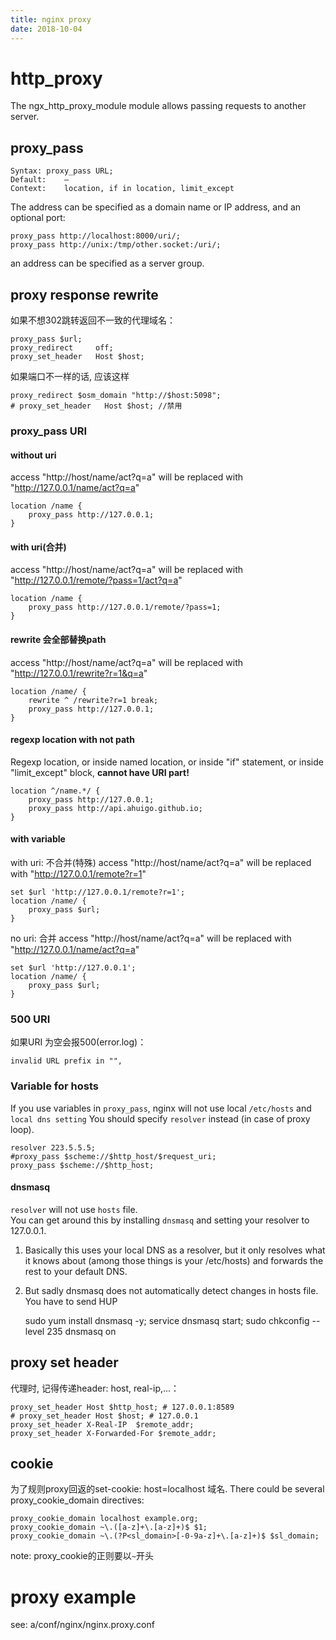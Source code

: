 ```yaml
---
title: nginx proxy
date: 2018-10-04
---
```

# http_proxy
The ngx_http_proxy_module module allows passing requests to another server.

## proxy_pass

	Syntax:	proxy_pass URL;
	Default:	—
	Context:	location, if in location, limit_except

The address can be specified as a domain name or IP address, and an optional port:

	proxy_pass http://localhost:8000/uri/;
	proxy_pass http://unix:/tmp/other.socket:/uri/;

an address can be specified as a server group.

## proxy response rewrite
如果不想302跳转返回不一致的代理域名：

    proxy_pass $url;
    proxy_redirect     off;
    proxy_set_header   Host $host;

如果端口不一样的话, 应该这样

    proxy_redirect $osm_domain "http://$host:5098";
    # proxy_set_header   Host $host; //禁用


### proxy_pass URI
#### without uri
access "http://host/name/act?q=a" will be replaced with "http://127.0.0.1/name/act?q=a"


	location /name {
		proxy_pass http://127.0.0.1;    
    }

#### with uri(合并)
access "http://host/name/act?q=a" will be replaced with "http://127.0.0.1/remote/?pass=1/act?q=a"

	location /name {
		proxy_pass http://127.0.0.1/remote/?pass=1;    
    }

#### rewrite 会全部替换path
access "http://host/name/act?q=a" will be replaced with "http://127.0.0.1/rewrite?r=1&q=a"

	location /name/ {
        rewrite ^ /rewrite?r=1 break;
		proxy_pass http://127.0.0.1;    
	}

#### regexp location with not path
Regexp location, or inside named location, or inside "if" statement, or inside "limit_except" block, **cannot have URI part!**

	location ^/name.*/ {
        proxy_pass http://127.0.0.1;
        proxy_pass http://api.ahuigo.github.io;
	}

#### with variable
with uri: 不合并(特殊)
access "http://host/name/act?q=a" will be replaced with "http://127.0.0.1/remote?r=1"

    set $url 'http://127.0.0.1/remote?r=1';
	location /name/ {
		proxy_pass $url;    
	}

no uri: 合并
access "http://host/name/act?q=a" will be replaced with "http://127.0.0.1/name/act?q=a"

    set $url 'http://127.0.0.1';
	location /name/ {
		proxy_pass $url;    
	}

### 500 URI
如果URI 为空会报500(error.log)：

    invalid URL prefix in "",

### Variable for hosts
If you use variables in `proxy_pass`, nginx will not use local `/etc/hosts` and `local dns setting`
You should specify `resolver` instead (in case of proxy loop).

	resolver 223.5.5.5;
	#proxy_pass $scheme://$http_host/$request_uri;
	proxy_pass $scheme://$http_host;

#### dnsmasq
`resolver` will not use `hosts` file.  
You can get around this by installing `dnsmasq` and setting your resolver to 127.0.0.1.
1. Basically this uses your local DNS as a resolver, but it only resolves what it knows about (among those things is your /etc/hosts) and forwards the rest to your default DNS.

2. But sadly dnsmasq does not automatically detect changes in hosts file. You have to send HUP

	sudo yum install dnsmasq -y;
	service dnsmasq start;
	sudo chkconfig --level 235 dnsmasq on

## proxy set header
代理时, 记得传递header: host, real-ip,...：

	proxy_set_header Host $http_host; # 127.0.0.1:8589
	# proxy_set_header Host $host; # 127.0.0.1
	proxy_set_header X-Real-IP  $remote_addr;
	proxy_set_header X-Forwarded-For $remote_addr;

## cookie
为了规则proxy回返的set-cookie: host=localhost 域名.
There could be several proxy_cookie_domain directives:

    proxy_cookie_domain localhost example.org;
    proxy_cookie_domain ~\.([a-z]+\.[a-z]+)$ $1;
    proxy_cookie_domain ~\.(?P<sl_domain>[-0-9a-z]+\.[a-z]+)$ $sl_domain;

note: proxy_cookie的正则要以`~`开头


# proxy example
see: a/conf/nginx/nginx.proxy.conf